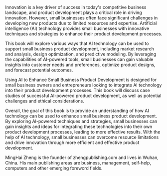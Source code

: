 

Innovation is a key driver of success in today's competitive business landscape, and product development plays a critical role in driving innovation. However, small businesses often face significant challenges in developing new products due to limited resources and expertise. Artificial intelligence (AI) technology provides small businesses with innovative techniques and strategies to enhance their product development processes.

This book will explore various ways that AI technology can be used to support small business product development, including market research and analysis, design optimization, and predictive modeling. By leveraging the capabilities of AI-powered tools, small businesses can gain valuable insights into customer needs and preferences, optimize product designs, and forecast potential outcomes.

Using AI to Enhance Small Business Product Development is designed for small business owners and entrepreneurs looking to integrate AI technology into their product development processes. This book will discuss case studies of successful AI-powered product development, as well as potential challenges and ethical considerations.

Overall, the goal of this book is to provide an understanding of how AI technology can be used to enhance small business product development. By exploring AI-powered techniques and strategies, small businesses can gain insights and ideas for integrating these technologies into their own product development processes, leading to more effective results. With the help of AI technology, small businesses can overcome resource limitations and drive innovation through more efficient and effective product development.

MingHai Zheng is the founder of zhengpublishing.com and lives in Wuhan, China. His main publishing areas are business, management, self-help, computers and other emerging foreword fields.
